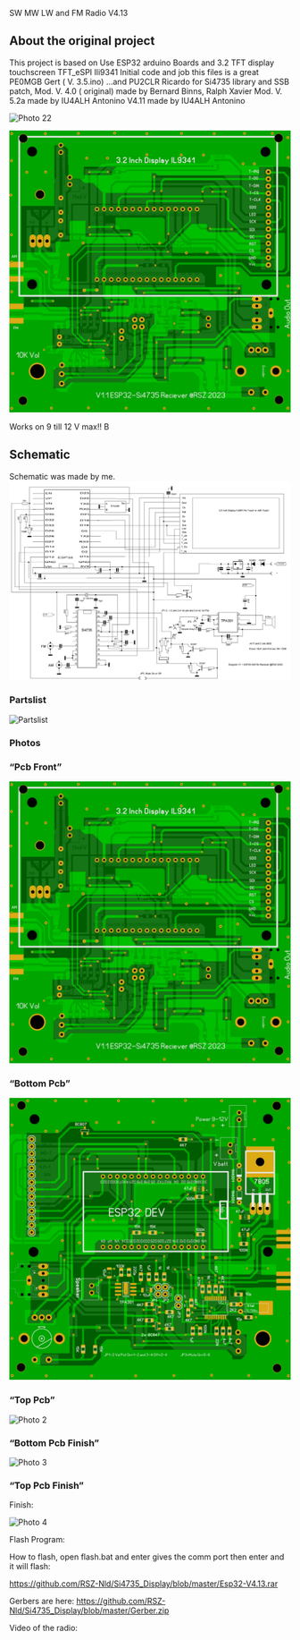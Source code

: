 SW MW LW and FM Radio  V4.13 
## About the original project
This project is based on 
Use ESP32 arduino Boards and 3.2 TFT display touchscreen TFT_eSPI Ili9341
Initial code and job this files is a great PE0MGB Gert ( V. 3.5.ino) ...and PU2CLR Ricardo for Si4735 library and SSB patch,
Mod. V. 4.0 ( original) made by Bernard Binns, Ralph Xavier
Mod. V. 5.2a made by  IU4ALH Antonino
V4.11 made by  IU4ALH Antonino

![Photo 22]( hhttps://github.com/RSZ-Nld/ESP32-Si4735-3.2Inch/blob/main/Back-Pcb.JPG)

![Photo 23]( https://github.com/RSZ-Nld/ESP32-Si4735-3.2Inch/blob/main/Front-Pcb.JPG)

Works on 9 till 12 V max!! B
## Schematic
Schematic was made by me.
![Schematic]( https://github.com/RSZ-Nld/ESP32-Si4735-3.2Inch/blob/main/Diagram.JPG)
### Partslist
![Partslist]( )
### Photos
### “Pcb Front”
![Top]( https://github.com/RSZ-Nld/ESP32-Si4735-3.2Inch/blob/main/Front-Pcb.JPG)
### “Bottom Pcb”
![Photo 1]( https://github.com/RSZ-Nld/ESP32-Si4735-3.2Inch/blob/main/Back-Pcb.JPG)
### “Top Pcb”
![Photo 2]( )
### “Bottom Pcb Finish”
![Photo 3]( )
### “Top Pcb Finish”

Finish:

![Photo 4]( )

Flash Program:

How to flash, open flash.bat and enter gives the comm port then enter and it will flash:

https://github.com/RSZ-Nld/Si4735_Display/blob/master/Esp32-V4.13.rar



Gerbers are here:
https://github.com/RSZ-Nld/Si4735_Display/blob/master/Gerber.zip

Video of the radio:  
